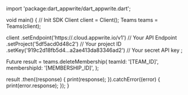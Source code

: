 import 'package:dart_appwrite/dart_appwrite.dart';

void main() { // Init SDK
  Client client = Client();
  Teams teams = Teams(client);

  client
    .setEndpoint('https://<REGION>.cloud.appwrite.io/v1') // Your API Endpoint
    .setProject('5df5acd0d48c2') // Your project ID
    .setKey('919c2d18fb5d4...a2ae413da83346ad2') // Your secret API key
  ;

  Future result = teams.deleteMembership(
    teamId: '[TEAM_ID]',
    membershipId: '[MEMBERSHIP_ID]',
  );

  result
    .then((response) {
      print(response);
    }).catchError((error) {
      print(error.response);
  });
}